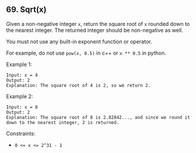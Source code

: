## 69. Sqrt(x)

Given a non-negative integer ```x```, return the square root of ```x``` rounded down to the nearest integer. 
The returned integer should be non-negative as well.

You must not use any built-in exponent function or operator.

For example, do not use ```pow(x, 0.5)``` in c++ or ```x ** 0.5``` in python.

Example 1:

```
Input: x = 4
Output: 2
Explanation: The square root of 4 is 2, so we return 2.
```

Example 2:
```
Input: x = 8
Output: 2
Explanation: The square root of 8 is 2.82842..., and since we round it down to the nearest integer, 2 is returned.
```

Constraints:
* ```0 <= x <= 2^31 - 1```